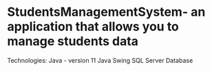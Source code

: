 # StudentsManagementSystem- an application that allows you to manage students data

Technologies:
Java - version 11
Java Swing
SQL Server Database



